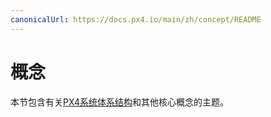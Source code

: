 ```yaml
---
canonicalUrl: https://docs.px4.io/main/zh/concept/README
---
```


# 概念

本节包含有关[PX4系统体系结构](../concept/architecture.md)和其他核心概念的主题。